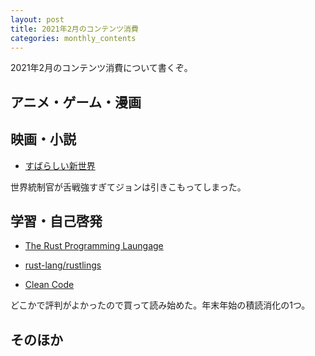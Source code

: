 ```yaml
---
layout: post
title: 2021年2月のコンテンツ消費
categories: monthly_contents
---
```


2021年2月のコンテンツ消費について書くぞ。

## アニメ・ゲーム・漫画


## 映画・小説


- [すばらしい新世界](https://amzn.to/3lavsJu)

世界統制官が舌戦強すぎてジョンは引きこもってしまった。

## 学習・自己啓発
- [The Rust Programming Laungage](https://doc.rust-jp.rs/book-ja/title-page.html)


- [rust-lang/rustlings](https://github.com/rust-lang/rustlings)


- [Clean Code](https://amzn.to/3ryiw4x)

どこかで評判がよかったので買って読み始めた。年末年始の積読消化の1つ。


## そのほか

